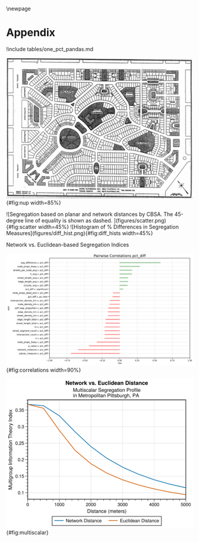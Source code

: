 \newpage
# Appendix

!include tables/one_pct_pandas.md


![The "Neighborhood Unit" as shown in Perry (1929)](figures/perry_neighborhood_unit.png){#fig:nup width=85%}


<div id=fig:net_vs_euc>
![Segregation based on planar and network distances by CBSA. The 45-degree line of equality is shown as dashed. ](figures/scatter.png){#fig:scatter width=45%}
![Histogram of % Differences in Segregation Measures](figures/diff_hist.png){#fig:diff_hists width=45%}

Network vs. Euclidean-based Segregation Indices
</div>

![Correlates of $\Delta_{\tilde{H}}$](figures/correlations.png){#fig:correlations width=90%}


![Network vs. Euclidean Multiscalar Segregation Profiles for Pittsburgh, PA](figures/pitt_example.png){#fig:multiscalar}


